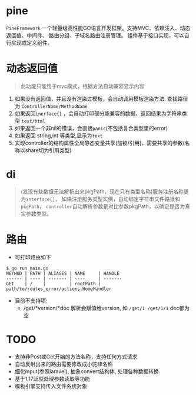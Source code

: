 # pine #

`PineFramework` 一个轻量级高性能GO语言开发框架。支持MVC、依赖注入、动态返回值、中间件、 路由分组、子域名路由注册管理。 组件基于接口实现，可以自行实现或定义组件。

 # 动态返回值 #

> 此功能只能用于mvc模式，根据方法自动兼容显示内容

1. 如果没有返回值，并且没有渲染过模板，会自动调用模板渲染方法. 查找路径为 `ControllerName/MethodName`
2. 如果返回`inerface{}` ，会自动打印部分能兼容的数据，返回结果为字符串类型 `text/html`
3. 如果返回一个非nil的错误，会直接`panic`(不包括复合类型里的error)
4. 如果返回 string,int 等类型,显示为`text`
5. 实现controller的结构属性全局静态变量共享(加锁/引用)，需要共享的参数(名称以share切为引用类型)

# di # 
> (发现有些数据无法解析出来pkgPath，现在只有类型名称)服务注册名称更为`interface{}`， 
如果注册服务类型实例，自动绑定字符串文件路径和`pkgPath`，
`controller`自动解析参数是对比参数pkgPath，以确定是否为真实参数类型。

# 路由
- 可打印路由如下
```shell
$ go run main.go
METHOD | PATH | ALIASES | NAME     | HANDLE
------ | ---- | ------- | ----     | -------
GET    | /    |         | rootPath | path/to/routes_error/actions.HomeHandler
```

- 目前不支持项:
    - /get/*version/*doc 解析会赋值给version, 如 `/get/1 /get/1/1` doc都为空


# TODO 
- 支持非Post或Get开始的方法名称，支持任何方式请求
- 自动反射出来的路由需要修改成小驼峰名称
- 细化input(参照laravel), 抽象convert结构体, 处理各种数据转换. 
- 基于1.17泛型处理参数读取等功能
- 模板引擎支持传入文件系统对象
